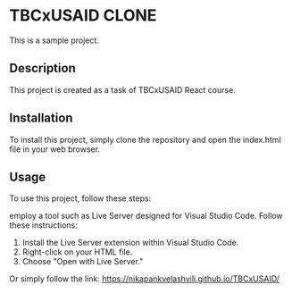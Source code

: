 # TBCxUSAID CLONE

This is a sample project.

## Description

This project is created as a task of TBCxUSAID React course.

## Installation

To install this project, simply clone the repository and open the index.html file in your web browser.

## Usage

To use this project, follow these steps:

employ a tool such as Live Server designed for Visual Studio Code. Follow these instructions:

1. Install the Live Server extension within Visual Studio Code.
2. Right-click on your HTML file.
3. Choose "Open with Live Server."

Or simply follow the link:
https://nikapankvelashvili.github.io/TBCxUSAID/
